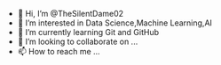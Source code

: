 - 👋 Hi, I’m @TheSilentDame02 
- 👀 I’m interested in Data Science,Machine Learning,AI
- 🌱 I’m currently learning Git and GitHub
- 💞️ I’m looking to collaborate on ...
- 📫 How to reach me ...

<!---
TheSilentDame02/TheSilentDame02 is a ✨ special ✨ repository because its `README.md` (this file) appears on your GitHub profile.
You can click the Preview link to take a look at your changes.
--->
